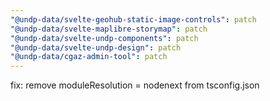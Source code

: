 ```yaml
---
"@undp-data/svelte-geohub-static-image-controls": patch
"@undp-data/svelte-maplibre-storymap": patch
"@undp-data/svelte-undp-components": patch
"@undp-data/svelte-undp-design": patch
"@undp-data/cgaz-admin-tool": patch
---
```


fix: remove moduleResolution = nodenext from tsconfig.json
